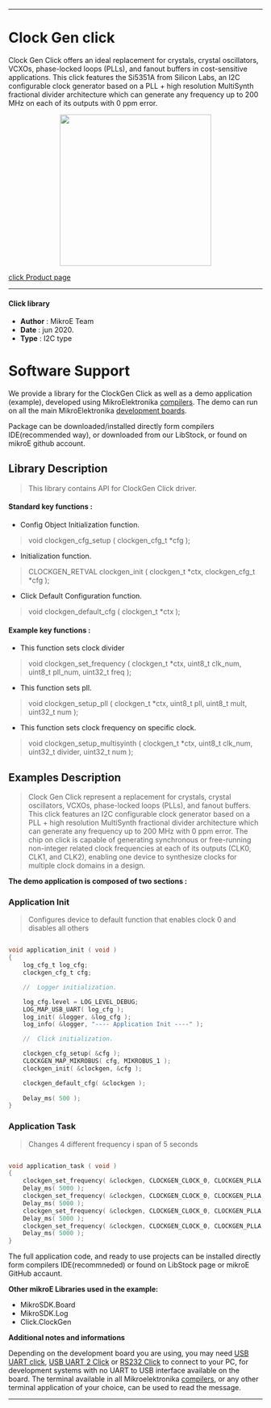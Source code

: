  
---
# Clock Gen click

Clock Gen Click offers an ideal replacement for crystals, crystal oscillators, VCXOs, phase-locked loops (PLLs), and fanout buffers in cost-sensitive applications. This click features the Si5351A from Silicon Labs, an I2C configurable clock generator based on a PLL + high resolution MultiSynth fractional divider architecture which can generate any frequency up to 200 MHz on each of its outputs with 0 ppm error.

<p align="center">
  <img src="@{CLICK_IMAGE_LINK}" height=300px>
</p>


[click Product page](https://www.mikroe.com/clock-gen-click)

---


#### Click library 

- **Author**        : MikroE Team
- **Date**          : jun 2020.
- **Type**          : I2C type


# Software Support

We provide a library for the ClockGen Click 
as well as a demo application (example), developed using MikroElektronika 
[compilers](http://shop.mikroe.com/compilers). 
The demo can run on all the main MikroElektronika [development boards](http://shop.mikroe.com/development-boards).

Package can be downloaded/installed directly form compilers IDE(recommended way), or downloaded from our LibStock, or found on mikroE github account. 

## Library Description

> This library contains API for ClockGen Click driver.

#### Standard key functions :

- Config Object Initialization function.
> void clockgen_cfg_setup ( clockgen_cfg_t *cfg ); 
 
- Initialization function.
> CLOCKGEN_RETVAL clockgen_init ( clockgen_t *ctx, clockgen_cfg_t *cfg );

- Click Default Configuration function.
> void clockgen_default_cfg ( clockgen_t *ctx );


#### Example key functions :

- This function sets clock divider
> void clockgen_set_frequency ( clockgen_t *ctx, uint8_t clk_num, uint8_t pll_num, uint32_t freq );
 
- This function sets pll.
> void clockgen_setup_pll ( clockgen_t *ctx, uint8_t pll, uint8_t mult, uint32_t num );

- This function sets clock frequency on specific clock.
> void clockgen_setup_multisyinth ( clockgen_t *ctx, uint8_t clk_num, uint32_t divider, uint32_t num );

## Examples Description

> Clock Gen Click represent a replacement for crystals, crystal oscillators, VCXOs, phase-locked 
> loops (PLLs), and fanout buffers. This click features an I2C configurable clock generator 
> based on a PLL + high resolution MultiSynth fractional divider architecture which can generate
> any frequency up to 200 MHz with 0 ppm error. The chip on click is capable of generating 
> synchronous or free-running non-integer related clock frequencies at each of its outputs 
> (CLK0, CLK1, and CLK2), enabling one device to synthesize clocks for multiple clock domains in a design.

**The demo application is composed of two sections :**

### Application Init 

> Configures device to default function that enables clock 0 and disables all others

```c

void application_init ( void )
{
    log_cfg_t log_cfg;
    clockgen_cfg_t cfg;

    //  Logger initialization.

    log_cfg.level = LOG_LEVEL_DEBUG;
    LOG_MAP_USB_UART( log_cfg );
    log_init( &logger, &log_cfg );
    log_info( &logger, "---- Application Init ----" );

    //  Click initialization.

    clockgen_cfg_setup( &cfg );
    CLOCKGEN_MAP_MIKROBUS( cfg, MIKROBUS_1 );
    clockgen_init( &clockgen, &cfg );

    clockgen_default_cfg( &clockgen );
    
    Delay_ms( 500 );
}

```

### Application Task

> Changes 4 different frequency i span of 5 seconds

```c

void application_task ( void )
{
    clockgen_set_frequency( &clockgen, CLOCKGEN_CLOCK_0, CLOCKGEN_PLLA, 1 );
    Delay_ms( 5000 );
    clockgen_set_frequency( &clockgen, CLOCKGEN_CLOCK_0, CLOCKGEN_PLLA, 3 );
    Delay_ms( 5000 );
    clockgen_set_frequency( &clockgen, CLOCKGEN_CLOCK_0, CLOCKGEN_PLLA, 10 );
    Delay_ms( 5000 );
    clockgen_set_frequency( &clockgen, CLOCKGEN_CLOCK_0, CLOCKGEN_PLLA, 5 );
    Delay_ms( 5000 );
} 

```


The full application code, and ready to use projects can be  installed directly form compilers IDE(recommneded) or found on LibStock page or mikroE GitHub accaunt.

**Other mikroE Libraries used in the example:** 

- MikroSDK.Board
- MikroSDK.Log
- Click.ClockGen

**Additional notes and informations**

Depending on the development board you are using, you may need 
[USB UART click](http://shop.mikroe.com/usb-uart-click), 
[USB UART 2 Click](http://shop.mikroe.com/usb-uart-2-click) or 
[RS232 Click](http://shop.mikroe.com/rs232-click) to connect to your PC, for 
development systems with no UART to USB interface available on the board. The 
terminal available in all Mikroelektronika 
[compilers](http://shop.mikroe.com/compilers), or any other terminal application 
of your choice, can be used to read the message.



---
